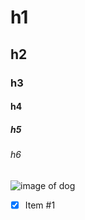 # h1
## h2
### h3
#### h4
##### h5
###### h6

![image of dog](https://cdn.britannica.com/16/234216-050-C66F8665/beagle-hound-dog.jpg)

- [x] Item #1
